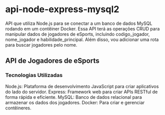 # api-node-express-mysql2
 
API que utiliza Node.js para se conectar a um banco de dados MySQL rodando em um contêiner Docker. Essa API terá as operações CRUD para manipular dados de jogadores de eSports, incluindo codigo_jogador, nome_jogador e habilidade_principal. Além disso, vou adicionar uma rota para buscar jogadores pelo nome.

## API de Jogadores de eSports
### Tecnologias Utilizadas
Node.js: Plataforma de desenvolvimento JavaScript para criar aplicativos do lado do servidor.
Express: Framework web para criar APIs RESTful de forma rápida e eficiente.
MySQL: Banco de dados relacional para armazenar os dados dos jogadores.
Docker: Para criar e gerenciar contêineres.

